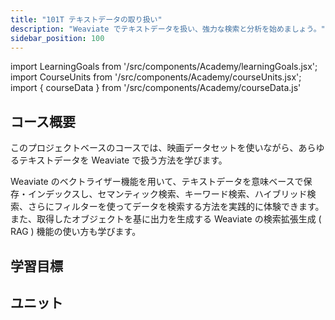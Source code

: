 ```yaml
---
title: "101T テキストデータの取り扱い"
description: "Weaviate でテキストデータを扱い、強力な検索と分析を始めましょう。"
sidebar_position: 100
---
```


import LearningGoals from '/src/components/Academy/learningGoals.jsx';
import CourseUnits from '/src/components/Academy/courseUnits.jsx';
import { courseData } from '/src/components/Academy/courseData.js'

## <i class="fa-solid fa-chalkboard-user"></i> コース概要

このプロジェクトベースのコースでは、映画データセットを使いながら、あらゆるテキストデータを Weaviate で扱う方法を学びます。

Weaviate のベクトライザー機能を用いて、テキストデータを意味ベースで保存・インデックスし、セマンティック検索、キーワード検索、ハイブリッド検索、さらにフィルターを使ってデータを検索する方法を実践的に体験できます。また、取得したオブジェクトを基に出力を生成する Weaviate の検索拡張生成 ( RAG ) 機能の使い方も学びます。

## <i class="fa-solid fa-chalkboard-user"></i> 学習目標

<LearningGoals courseName="starter_text_data"/>

## <i class="fa-solid fa-book-open-reader"></i> ユニット

<CourseUnits courseData={courseData} courseName="starter_text_data" />